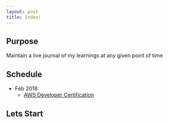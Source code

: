 ```yaml
---
layout: post
title: Index!
---
```


## Purpose
Maintain a live journal of my learnings at any given point of time

## Schedule
* Feb 2018:
  * [AWS Developer Certification]({{site.baseurl}})

## Lets Start
